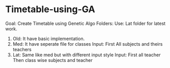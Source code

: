 # Timetable-using-GA
Goal: Create Timetable using Genetic Algo
Folders:
Use: Lat folder for latest work.

1. Old: It have basic implementation.
2. Med: It have seperate file for classes
   Input: First All subjects and theirs teachers
4. Lat: Same like med but with different input style
   Input: First all teacher
          Then class wise subjects and teacher
